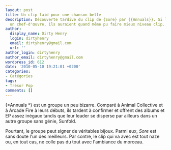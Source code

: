 ```yaml
---
layout: post
title: Un clip laid pour une chanson belle
description: Découverte tardive du clip de {Sore} par {{Annuals}}. Si la chanson est
  un chef-d'œuvre, ils auraient quand même pu faire mieux niveau clip...
author:
  display_name: Dirty Henry
  login: dirtyhenry
  email: dirtyhenry@gmail.com
  url: ''
author_login: dirtyhenry
author_email: dirtyhenry@gmail.com
wordpress_id: 612
date: '2010-05-10 19:21:01 +0200'
categories:
- Catégories
tags:
- Trésor Pop
comments: []
---
```

{*Annuals *} est un groupe un peu bizarre. Comparé à Animal Collective et à Arcade Fire à leurs débuts, ils tardent à confirmer et offrent des albums et EP assez inégaux tandis que leur leader se disperse par ailleurs dans un autre groupe sans génie, Sunfold.

Pourtant, le groupe peut signer de véritables bijoux. Parmi eux, *Sore* est sans doute l'un des meilleurs. Par contre, le clip qui va avec est tout naze ou, en tout cas, ne colle pas du tout avec l'ambiance du morceau.

<object width="425" height="344"><param name="movie" value="http://www.youtube.com/v/BkMNzDYgFlk&hl=fr_FR&fs=1&"></param><param name="allowFullScreen" value="true"></param><param name="allowscriptaccess" value="always"></param><embed src="http://www.youtube.com/v/BkMNzDYgFlk&hl=fr_FR&fs=1&" type="application/x-shockwave-flash" allowscriptaccess="always" allowfullscreen="true" width="425" height="344"></embed></object>
